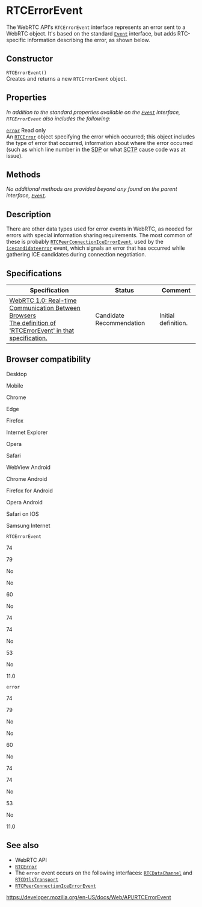RTCErrorEvent
=============

The WebRTC API's `RTCErrorEvent` interface represents an error sent to a WebRTC object. It's based on the standard [`Event`](event) interface, but adds RTC-specific information describing the error, as shown below.

Constructor
-----------

<span class="page-not-created">`RTCErrorEvent()`</span>  
Creates and returns a new `RTCErrorEvent` object.

Properties
----------

*In addition to the standard properties available on the [`Event`](event) interface, `RTCErrorEvent` also includes the following:*

 [`error`](rtcerrorevent/error) <span class="badge inline readonly">Read only </span>   
An [`RTCError`](rtcerror) object specifying the error which occurred; this object includes the type of error that occurred, information about where the error occurred (such as which line number in the [SDP](https://developer.mozilla.org/en-US/docs/Glossary/SDP) or what [SCTP](https://developer.mozilla.org/en-US/docs/Glossary/SCTP) cause code was at issue).

Methods
-------

*No additional methods are provided beyond any found on the parent interface, [`Event`](event).*

Description
-----------

There are other data types used for error events in WebRTC, as needed for errors with special information sharing requirements. The most common of these is probably [`RTCPeerConnectionIceErrorEvent`](rtcpeerconnectioniceerrorevent), used by the [`icecandidateerror`](rtcpeerconnection/icecandidateerror_event) event, which signals an error that has occurred while gathering ICE candidates during connection negotiation.

Specifications
--------------

<table><thead><tr class="header"><th>Specification</th><th>Status</th><th>Comment</th></tr></thead><tbody><tr class="odd"><td><a href="https://w3c.github.io/webrtc-pc/#dom-rtcerrorevent">WebRTC 1.0: Real-time Communication Between Browsers<br />
<span class="small">The definition of 'RTCErrorEvent' in that specification.</span></a></td><td><span class="spec-cr">Candidate Recommendation</span></td><td>Initial definition.</td></tr></tbody></table>

Browser compatibility
---------------------

Desktop

Mobile

Chrome

Edge

Firefox

Internet Explorer

Opera

Safari

WebView Android

Chrome Android

Firefox for Android

Opera Android

Safari on IOS

Samsung Internet

`RTCErrorEvent`

74

79

No

No

60

No

74

74

No

53

No

11.0

`error`

74

79

No

No

60

No

74

74

No

53

No

11.0

See also
--------

-   WebRTC API
-   [`RTCError`](rtcerror)
-   The `error` event occurs on the following interfaces: [`RTCDataChannel`](rtcdatachannel) and [`RTCDtlsTransport`](rtcdtlstransport)
-   [`RTCPeerConnectionIceErrorEvent`](rtcpeerconnectioniceerrorevent)

<a href="https://developer.mozilla.org/en-US/docs/Web/API/RTCErrorEvent" class="_attribution-link">https://developer.mozilla.org/en-US/docs/Web/API/RTCErrorEvent</a>
